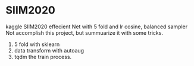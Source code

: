 # SIIM2020
kaggle SIIM2020 effecient Net with 5 fold and lr cosine, balanced sampler 
Not accomplish this project, but summuarize it with some tricks. 
1. 5 fold with sklearn
2. data transform with autoaug
3. tqdm the train process. 
